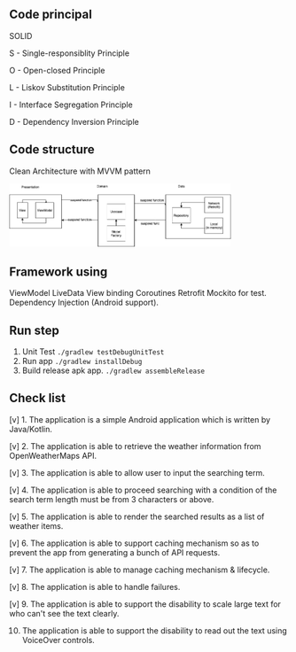 ## Code principal

SOLID

S - Single-responsiblity Principle 

O - Open-closed Principle 

L - Liskov Substitution Principle 

I - Interface Segregation Principle 

D - Dependency Inversion Principle


## Code structure

Clean Architecture with MVVM pattern

<img src='https://github.com/quangpv/weather/blob/main/documents/diagram.png' width='400px'/>

## Framework using

ViewModel 
LiveData 
View binding 
Coroutines 
Retrofit 
Mockito for test.
Dependency Injection (Android support).

## Run step

1. Unit Test
   `./gradlew testDebugUnitTest`
2. Run app
   `./gradlew installDebug`
3. Build release apk app.
   `./gradlew assembleRelease`
   
## Check list
[v] 1. The application is a simple Android application which is written by Java/Kotlin.

[v] 2. The application is able to retrieve the weather information from OpenWeatherMaps API.

[v] 3. The application is able to allow user to input the searching term.

[v] 4. The application is able to proceed searching with a condition of the search term length must be
from 3 characters or above.

[v] 5. The application is able to render the searched results as a list of weather items.

[v] 6. The application is able to support caching mechanism so as to prevent the app from generating a
bunch of API requests.

[v] 7. The application is able to manage caching mechanism & lifecycle.

[v] 8. The application is able to handle failures.

[v] 9. The application is able to support the disability to scale large text for who can't see the text
clearly.

10. The application is able to support the disability to read out the text using VoiceOver controls.

